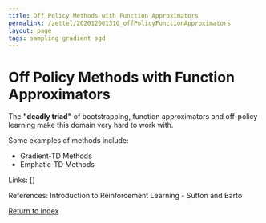 ```yaml
---
title: Off Policy Methods with Function Approximators
permalink: /zettel/202012061310_offPolicyFunctionApproximators
layout: page
tags: sampling gradient sgd
---
```

# Off Policy Methods with Function Approximators

The **"deadly triad"** of bootstrapping, function approximators and off-policy learning make this
domain very hard to work with.

Some examples of methods include:
- Gradient-TD Methods
- Emphatic-TD Methods

Links: []

References: Introduction to Reinforcement Learning - Sutton and Barto

[Return to Index](index)
